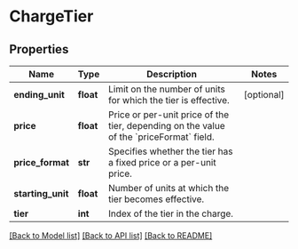 # ChargeTier

## Properties
Name | Type | Description | Notes
------------ | ------------- | ------------- | -------------
**ending_unit** | **float** | Limit on the number of units for which the tier is effective.  | [optional] 
**price** | **float** | Price or per-unit price of the tier, depending on the value of the &#x60;priceFormat&#x60; field.  | 
**price_format** | **str** | Specifies whether the tier has a fixed price or a per-unit price.  | 
**starting_unit** | **float** | Number of units at which the tier becomes effective.  | 
**tier** | **int** | Index of the tier in the charge.  | 

[[Back to Model list]](../README.md#documentation-for-models) [[Back to API list]](../README.md#documentation-for-api-endpoints) [[Back to README]](../README.md)


